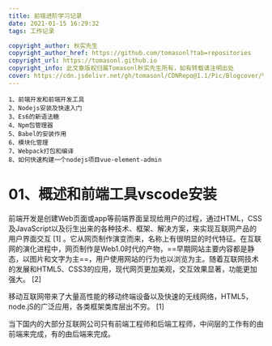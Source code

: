 ```yaml
---
title: 前端进阶学习记录
date: 2021-01-15 16:29:32
tags: 工作记录

copyright_author: 秋实先生
copyright_author_href: https://github.com/tomasonl?tab=repositories
copyright_url: https://tomasonl.github.io
copyright_info: 此文章版权归属Tomasonl秋实先生所有，如有转载请注明出处
cover: https://cdn.jsdelivr.net/gh/tomasonl/CDNRepo@1.1/Pic/Blogcover/%E5%88%86%E5%B8%83%E5%BC%8F%E5%BE%AE%E6%9C%8D%E5%8A%A1%E6%B2%BB%E7%90%86.jpg
---
```

```
1、前端开发和前端开发工具
2、Nodejs安装及快速入门
3、Es6的新语法糖
4、Npm包管理器
5、Babel的安装作用
6、模块化管理
7、Webpack打包和编译
8、如何快速构建一个nodejs项目vue-element-admin
```
# 01、概述和前端工具vscode安装
前端开发是创建Web页面或app等前端界面呈现给用户的过程，通过HTML，CSS及JavaScript以及衍生出来的各种技术、框架、解决方案，来实现互联网产品的用户界面交互 [1] 。它从网页制作演变而来，名称上有很明显的时代特征。在互联网的演化进程中，网页制作是Web1.0时代的产物，==早期网站主要内容都是静态，以图片和文字为主==，用户使用网站的行为也以浏览为主。随着互联网技术的发展和HTML5、CSS3的应用，现代网页更加美观，交互效果显著，功能更加强大。 [2]

移动互联网带来了大量高性能的移动终端设备以及快速的无线网络，HTML5，node.jS的广泛应用，各类框架类库层出不穷。 [1]

当下国内的大部分互联网公司只有前端工程师和后端工程师，中间层的工作有的由前端来完成，有的由后端来完成。
